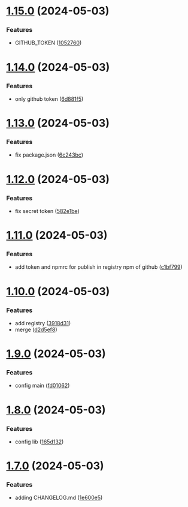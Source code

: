 # [1.15.0](https://github.com/afwilliams/react-library/compare/v1.14.0...v1.15.0) (2024-05-03)


### Features

* GITHUB_TOKEN ([1052760](https://github.com/afwilliams/react-library/commit/1052760a5c9ceed335ebf694aec127ec4aadce5e))

# [1.14.0](https://github.com/afwilliams/react-library/compare/v1.13.0...v1.14.0) (2024-05-03)


### Features

* only github token ([6d881f5](https://github.com/afwilliams/react-library/commit/6d881f58ea4947ed1c61ef992367857077d3b378))

# [1.13.0](https://github.com/afwilliams/react-library/compare/v1.12.0...v1.13.0) (2024-05-03)


### Features

* fix package.json ([6c243bc](https://github.com/afwilliams/react-library/commit/6c243bcb1891d55503de3fccf72ad1d86b7a103d))

# [1.12.0](https://github.com/afwilliams/react-library/compare/v1.11.0...v1.12.0) (2024-05-03)


### Features

* fix secret token ([582e1be](https://github.com/afwilliams/react-library/commit/582e1be396fec11fa3e49fe4899179d51c2bcf58))

# [1.11.0](https://github.com/afwilliams/react-library/compare/v1.10.0...v1.11.0) (2024-05-03)


### Features

* add token and npmrc for publish in registry npm of github ([c1bf799](https://github.com/afwilliams/react-library/commit/c1bf799b1e5e938c1ca735595b4dfc7ad8af239d))

# [1.10.0](https://github.com/afwilliams/react-library/compare/v1.9.0...v1.10.0) (2024-05-03)


### Features

* add registry ([3918d31](https://github.com/afwilliams/react-library/commit/3918d31afc89f8c6999c8b4ed41889c6f992c8ce))
* merge ([d2d5ef8](https://github.com/afwilliams/react-library/commit/d2d5ef8b99dfcd285f249a38796d0be5df42b6b7))

# [1.9.0](https://github.com/afwilliams/react-library/compare/v1.8.0...v1.9.0) (2024-05-03)


### Features

* config main ([fd01062](https://github.com/afwilliams/react-library/commit/fd010620416a6513b82887e7b79f413cbd6718c3))

# [1.8.0](https://github.com/afwilliams/react-library/compare/v1.7.0...v1.8.0) (2024-05-03)


### Features

* config lib ([165d132](https://github.com/afwilliams/react-library/commit/165d13269c2588964e0f2d41331262ea2bc3171a))

# [1.7.0](https://github.com/afwilliams/react-library/compare/v1.6.0...v1.7.0) (2024-05-03)


### Features

* adding CHANGELOG.md ([1e600e5](https://github.com/afwilliams/react-library/commit/1e600e5fd31961d424c97bb2e0b39b799286d68e))
